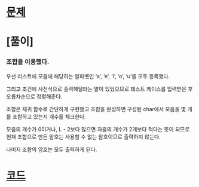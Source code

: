 # [문제](https://www.acmicpc.net/problem/1759)

# [풀이]

### 조합을 이용했다.

우선 리스트에 모음에 해당하는 알파벳인 ‘a’, ‘e’, ‘i’, ‘o’, ‘u’를 모두 등록했다.

그리고 조건에 사전식으로 출력해달라는 말이 있었으므로 테스트 케이스를 입력받은 후 오름차순으로 정렬해준다.

조합은 재귀 함수로 간단하게 구현했고 조합을 완성하면 구성된 char에서 모음을 몇 개를 포함하고 있는지 개수를 체크한다.

모음의 개수가 0이거나, L - 2보다 많으면 자음의 개수가 2개보다 적다는 뜻이 되므로 현재 조합으로 만든 암호는 사용할 수 없는 암호이므로 출력하지 않는다.

나머지 조합의 암호는 모두 출력하게 된다.

# [코드](https://github.com/mungmnb777/java-algorithm/tree/main/code/boj/Main_1759_암호만들기.java)
